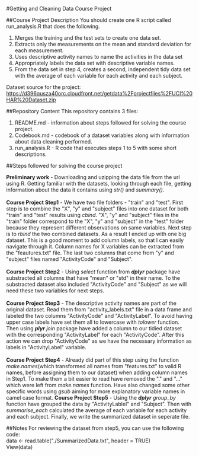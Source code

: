 #Getting and Cleaning Data Course Project

##Course Project Description
 You should create one R script called run_analysis.R that does the following. 

  1. Merges the training and the test sets to create one data set.
  2. Extracts only the measurements on the mean and standard deviation for each measurement. 
  3. Uses descriptive activity names to name the activities in the data set
  4. Appropriately labels the data set with descriptive variable names. 
  5. From the data set in step 4, creates a second, independent tidy data set with the average of each variable for each activity and each subject.
 
Dataset source for the project:<br>
https://d396qusza40orc.cloudfront.net/getdata%2Fprojectfiles%2FUCI%20HAR%20Dataset.zip 

##Repository Content
This repository contains 3 files:<br>
1. README.md - information about steps followed for solving the course project.<br>
2. Codebook.md - codebook of a dataset variables along with information about data cleaning performed. <br>
3. run_analysis.R - R code that executes steps 1 to 5 with some short descriptions.<br>

##Steps followed for solving the course project

<b>Preliminary work</b> - Downloading and uzipping the data file from the url using R. Getting familiar with the datasets, looking through each file, getting information about the data it contains using <i>str()</i> and <i>summary()</i>.<br><br>
<b>Course Project Step1</b> - We have two file folders - "train" and "test". First step is to combine the "X", "y" and "subject" files into one dataset for both "train" and "test" results using <i>cbind</i>. "X", "y" and "subject" files in the "train" folder correspond to the "X", "y" and "subject" in the "test" folder because they represent different observations on same variables. Next step is to <i>rbind</i> the two combined datasets. As a result I ended up with one big dataset. This is a good moment to add column labels, so that I can easily navigate through it. Column names for X variables can be extracted from the "feautures.txt" file. The last two columns that come from "y" and "subject" files named "ActivityCode" and "Subject".<br><br>
<b>Course Project Step2</b> - Using <i>select</i> function from <i><b>dplyr</b></i> package have substracted all columns that have "mean" or "std" in their name. To the substracted dataset also included "ActivityCode" and "Subject" as we will need these two variables for next steps.<br><br>
<b>Course Project Step3</b> - The descriptive activity names are part of the original dataset. Read them from "activity_labels.txt" file in a data frame and labeled the two columns "ActivityCode" and "ActivityLabel". To avoid having upper case labels have set them all to lowercase with <i>tolower</i> function. Then using <i><b>plyr</i></b> <i>join</i> package have added a column to our tidied dataset with the corresponding "ActivityLabel" for each "ActivityCode". After this action we can drop "ActivityCode" as we have the necessary information as labels in "ActivityLabel" variable. <br><br> 
<b>Course Project Step4</b> -  Already did part of this step using the function <i>make.names</i>(which transformed all names from "features.txt" to valid R names, before assigning them to our dataset) when adding column names in Step1. To make them a bit easier to read have removed the "." and "..." which were left from <i>make.names</i> function. Have also changed some other specific words using <i>gsub</i> aiming for more explanatory variable names in camel case format.
<b>Course Project Step5</b> - Using the <i><b>dplyr</i></b> <i>group_by</i> function have grouped the data by "ActivityLablel" and "Subject". Then with <i>summarise_each</i> calculated the average of each variable for each activity and each subject. Finally, we write the summarized dataset in seperate file.

##Notes
For reviewing the dataset from step5, you can use the following code:<br>
data <- read.table("./SummarizedData.txt", header = TRUE) <br>
View(data)

